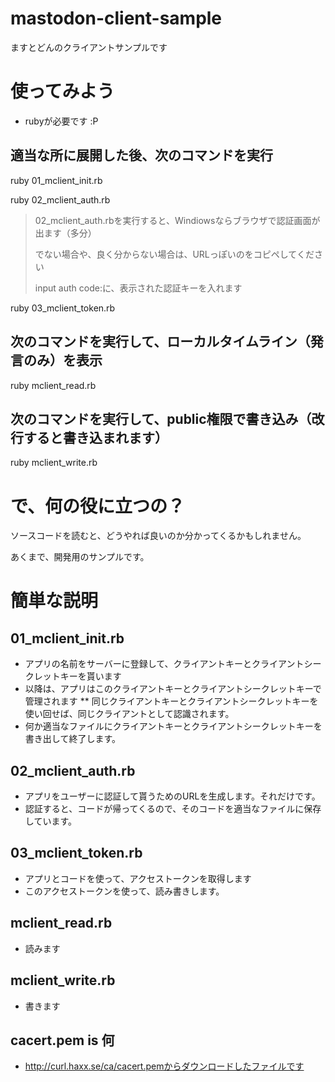 # mastodon-client-sample
ますとどんのクライアントサンプルです

# 使ってみよう
* rubyが必要です :P

## 適当な所に展開した後、次のコマンドを実行

ruby 01_mclient_init.rb

ruby 02_mclient_auth.rb
> 02_mclient_auth.rbを実行すると、Windiowsならブラウザで認証画面が出ます（多分）
>
> でない場合や、良く分からない場合は、URLっぽいのをコピペしてください
>
> input auth code:に、表示された認証キーを入れます


ruby 03_mclient_token.rb

## 次のコマンドを実行して、ローカルタイムライン（発言のみ）を表示
ruby mclient_read.rb

## 次のコマンドを実行して、public権限で書き込み（改行すると書き込まれます）
ruby mclient_write.rb

# で、何の役に立つの？
ソースコードを読むと、どうやれば良いのか分かってくるかもしれません。

あくまで、開発用のサンプルです。

# 簡単な説明

## 01_mclient_init.rb
* アプリの名前をサーバーに登録して、クライアントキーとクライアントシークレットキーを貰います
* 以降は、アプリはこのクライアントキーとクライアントシークレットキーで管理されます
** 同じクライアントキーとクライアントシークレットキーを使い回せば、同じクライアントとして認識されます。
* 何か適当なファイルにクライアントキーとクライアントシークレットキーを書き出して終了します。

## 02_mclient_auth.rb
* アプリをユーザーに認証して貰うためのURLを生成します。それだけです。
* 認証すると、コードが帰ってくるので、そのコードを適当なファイルに保存しています。

## 03_mclient_token.rb
* アプリとコードを使って、アクセストークンを取得します
* このアクセストークンを使って、読み書きします。


## mclient_read.rb
* 読みます

## mclient_write.rb
* 書きます

## cacert.pem is 何
* http://curl.haxx.se/ca/cacert.pemからダウンロードしたファイルです

